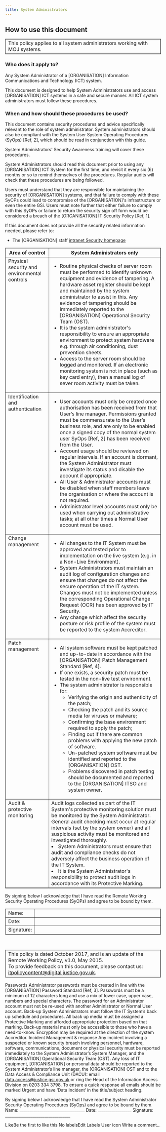 ```yaml
---
title: System Administrators
---
```


## How to use this document

<table border='1'>
<tr valign='top'>
<td>This policy applies to all system administrators working with MOJ systems.</td>
</tr>
</table>

### Who does it apply to?

Any System Administrator of a [ORGANISATION] Information Communications and Technology (ICT) system.

This document is designed to help System Administrators use and access [ORGANISATION] ICT systems in a safe and secure manner. All ICT system administrators must follow these procedures.

### When and how should these procedures be used?

This document contains security procedures and advice specifically relevant to the role of system administrator.
System administrators should also be compliant with the System User System Operating Procedures (SyOps) [Ref, 2], which should be read in conjunction with this guide.

System Administrators' Security Awareness training will cover these procedures.

System Administrators should read this document prior to using any [ORGANISATION] ICT System for the first time,
and revisit it every six (6) months or so to remind themselves of the procedures.
Regular audits will check that these procedures are being followed.

Users must understand that they are responsible for maintaining the security of [ORGANISATION] systems,
and that failure to comply with these SyOPs could lead to compromise of the [ORGANISATION]'s infrastructure or even the entire GSi.
Users must note further that either failure to comply with this SyOPs or failure to return the security sign off form
would be considered a breach of the [ORGANISATION] IT Security Policy [Ref, 1].

If this document does not provide all the security related information needed, please refer to:

- The [ORGANISATION] staff [intranet Security homepage](https://intranet.justice.gov.uk/guidance/security/)

<table border='1'>
<tr valign='top'>
<th>Area of control</th>
<th>System Administrators only</th>
</tr>
<tr valign='top'>
<td>Physical security and environmental controls</td>
<td><ul><li>Routine physical checks of server room must be performed to identify unknown equipment and evidence of tampering.
A hardware asset register should be kept and maintained by the system administrator to assist in this.
Any evidence of tampering should be immediately reported to the [ORGANISATION] Operational Security Team (OST).</li>
<li>It is the system administrator's responsibility to ensure an appropriate environment to protect system hardware e.g. through air conditioning, dust prevention sheets.</li>
<li>Access to the server room should be logged and monitored.
If an electronic monitoring system is not in place (such as key card entry), then a manual log of sever room activity must be taken.</li></ul></td>
</tr>
<tr valign='top'>
<td>Identification and authentication</td>
<td><ul><li>User accounts must only be created once authorisation has been received from that User’s line manager.
Permissions granted must be commensurate to the User’s business role, and are only to be enabled once a signed copy of the normal system user SyOps [Ref, 2] has been received from the User.</li>
<li>Account usage should be reviewed on regular intervals.
If an account is dormant, the System Administrator must investigate its status and disable the account if appropriate.</li>
<li>All User & Administrator accounts must be disabled when staff members leave the organisation or where the account is not required.</li>
<li>Administrator level accounts must only be used when carrying out administrative tasks; at all other times a Normal User account must be used.</li></ul></td>
</tr>
<tr valign='top'>
<td>Change management</td>
<td><ul><li>All changes to the IT System must be approved and tested prior to implementation on the live system (e.g. in a Non-Live Environment).</li>
<li>System Administrators must maintain an audit log of configuration changes and ensure that changes do not affect the secure operation of the IT system.
Changes must not be implemented unless the corresponding Operational Change Request (OCR) has been approved by IT Security.</li>
<li>Any change which affect the security posture or risk profile of the system must be reported to the system Accreditor.</li></ul></td>
</tr>
<tr valign='top'>
<td>Patch management</td>
<td><ul><li>All system software must be kept patched and up-to-date in accordance with the [ORGANISATION] Patch Management Standard [Ref, 4].</li>
<li>If one exists, a security patch must be tested in the non-live test environment.</li>
<li>The system administrator is responsible for:
<ul><li>Verifying the origin and authenticity of the patch;</li>
<li>Checking the patch and its source media for viruses or malware;</li>
<li>Confirming the base environment required to apply the patch;</li>
<li>Finding out if there are common problems with applying the new patch of software.</li>
<li>Un-patched system software must be identified and reported to the [ORGANISATION] OST.</li>
<li>Problems discovered in patch testing should be documented and reported to the [ORGANISATION] ITSO and system owner.</li></ul></li></ul></td>
</tr>
<tr valign='top'>
<td>Audit &amp; protective monitoring</td>
<td>Audit logs collected as part of the IT System's protective monitoring solution must be monitored by the System Administrator.
General audit checking must occur at regular intervals (set by the system owner) and all suspicious activity must be monitored and investigated thoroughly.</li>
<li>System Administrators must ensure that audit and compliance checks do not adversely affect the business operation of the IT System.</li>
<li>It is the System Administrator's responsibility to protect audit logs in accordance with its Protective Marking.</li></ul></td>
</tr>
<tr valign='top'>

</tr>
</table>
By signing below I acknowledge that I have read the Remote Working Security Operating Procedures (SyOPs) and agree to be bound by them.

<table border='1'>
<tr valign='top'><td>Name:</td><td width='100%'>&nbsp;</td></tr>
<tr valign='top'><td>Date:</td><td>&nbsp;</td></tr>
<tr valign='top'><td>Signature:</td><td>&nbsp;</td></tr>
</table>

<p>&nbsp;</p>

<table border='1'>
<tr valign='top'>
<td>This policy is dated October 2017, and is an update of the Remote Working Policy, v1.0, May 2015.<br/>
To provide feedback on this document, please contact us: <a href="mailto:itpolicycontent@digital.justice.gov.uk?subject=remote-working">itpolicycontent@digital.justice.gov.uk</a>.</td>
</tr>
</table>





Passwords
Administrator passwords must be created in line with the [ORGANISATION] Password Standard [Ref, 3]. Passwords must be a minimum of 12 characters long and use a mix of lower case, upper case, numbers and special characters.
The password for an Administrator account must not be re-used with another Administrator or Normal User account.
Back-up
System Administrators must follow the IT System’s back up schedule and procedures.
All back up media must be assigned a Protective Marking and afforded appropriate protection based on that marking. Back-up material must only be accessible to those who have a need-to-know. Encryption may be required at the direction of the system Accreditor.
Incident Management & response
Any incident involving a suspected or known security breach involving personnel, hardware, software, communications, document or physical security must be reported immediately to the System Administrator’s System Manager, and the [ORGANISATION] Operational Security Team (OST).
Any loss of IT equipment, [ORGANISATION] or personal data should be reported to the System Administrator’s line manager, the [ORGANISATION] OST and to the Data Access & Compliance Unit (DACU): email data.access@justice.gsi.gov.uk or ring the Head of the Information Access Division on 0203 334 3798.  To ensure a quick response all emails should be marked Urgent and have ‘Data Incident’ in the title/subject heading.
 
By signing below I acknowledge that I have read the System Administrator Security Operating Procedures (SyOps) and agree to be bound by them.
Name:            _________________________________
Date:              _________________
Signature:      _________________________________
 
LikeBe the first to like this
No labelsEdit Labels
User icon
Write a comment…
